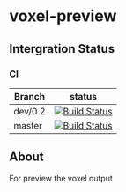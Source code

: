 # voxel-preview

## Intergration Status

### CI

| Branch  | status                                                                                                                       |
|---------|------------------------------------------------------------------------------------------------------------------------------|
| dev/0.2 | [![Build Status](https://travis-ci.org/Qinka/voxel-preview.svg?branch=dev%2F0.2)](https://travis-ci.org/Qinka/voxel-preview) |
| master  | [![Build Status](https://travis-ci.org/Qinka/voxel-preview.svg?branch=master)](https://travis-ci.org/Qinka/voxel-preview)    |


## About

For preview the voxel output
